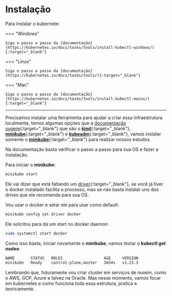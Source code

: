 # Instalação

Para instalar o kubernete:

=== "Windows"

    Siga o passo a passo da [documentação](https://kubernetes.io/docs/tasks/tools/install-kubectl-windows/){:target="_blank"}

=== "Linux"

    Siga o passo a passo da [documentação](https://kubernetes.io/docs/tasks/tools/){:target="_blank"}

=== "Mac"

    Siga o passo a passo da [documentação](https://kubernetes.io/docs/tasks/tools/install-kubectl-macos/){:target="_blank"}

----

Precisamos instalar uma ferramenta para ajudar a criar essa infraestrutura localmente, temos algumas opções que a [documentação sugere](https://kubernetes.io/docs/tasks/tools/){:target="_blank"} que são o [**kind**](https://kind.sigs.k8s.io/docs/user/quick-start/){:target="_blank"}, [**minikube**](https://minikube.sigs.k8s.io/docs/start/){:target="_blank"} e [**kubeadm**](https://kubernetes.io/docs/setup/production-environment/tools/kubeadm/install-kubeadm/){:target="_blank"}, vamos instalar somente o [**minikube**](https://minikube.sigs.k8s.io/docs/start/){:target="_blank"} para realizar nossos estudos.

Na documentação basta verificar o passo a passo para sua OS e fazer a instalação.

Para iniciar o **minikube**:

```bash
minikube start
```

Ele vai dizer que está faltando um [driver](https://minikube.sigs.k8s.io/docs/drivers/){:target="_blank"}, se você já tiver o docker instalado facilita o processo, mas se não basta instalar uns dos drives que ele recomenda para sua OS.

Vou usar o docker e setar ele para usar como default:

```bash
minikube config set driver docker
```

Ele solicitou para dá um start no docker daemon:

```bash
sudo systemctl start docker
```

Como isso basta, iniciar novamente o **minikube**, vamos testar o **kubectl get nodes**:

```bash
NAME       STATUS   ROLES                  AGE     VERSION
minikube   Ready    control-plane,master   3m54s   v1.23.3
```

Lembrando que, futuramente vou criar cluster em serviços de nuvem, como o AWS, GCP, Azure e talvez na Oracle. Mas nesse momento, vamos focar em kubernetes e como funciona toda essa estrutura, pratica e teoricamente.
